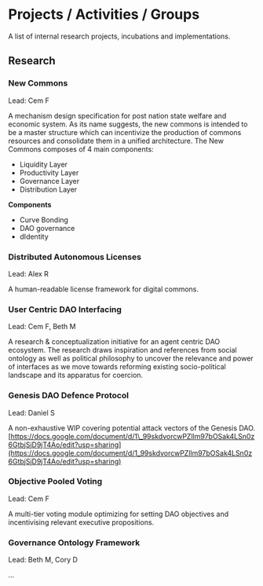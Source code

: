 # Projects / Activities / Groups

A list of internal research projects, incubations and implementations.

## Research

### New Commons

Lead: Cem F

A mechanism design specification for post nation state welfare and economic system. As its name suggests, the new commons is intended to be a master structure which can incentivize the production of commons resources and consolidate them in a unified architecture. The New Commons composes of 4 main components:

* Liquidity Layer
* Productivity Layer
* Governance Layer
* Distribution Layer

**Components**

* Curve Bonding
* DAO governance
* dIdentity

### Distributed Autonomous Licenses

Lead: Alex R

A human-readable license framework for digital commons.

### User Centric DAO Interfacing

Lead: Cem F, Beth M

A research & conceptualization initiative for an agent centric DAO ecosystem. The research draws inspiration and references from social ontology as well as political philosophy to uncover the relevance and power of interfaces as we move towards reforming existing socio-political landscape and its apparatus for coercion.

### Genesis DAO Defence Protocol

Lead: Daniel S

A non-exhaustive WIP covering potential attack vectors of the Genesis DAO. [https://docs.google.com/document/d/1\_99skdvorcwPZllm97bOSak4LSn0z6GtbjSjD9jT4Ao/edit?usp=sharing](https://docs.google.com/document/d/1_99skdvorcwPZllm97bOSak4LSn0z6GtbjSjD9jT4Ao/edit?usp=sharing)

### Objective Pooled Voting

Lead: Cem F

A multi-tier voting module optimizing for setting DAO objectives and incentivising relevant executive propositions.

### Governance Ontology Framework

Lead: Beth M, Cory D

...

